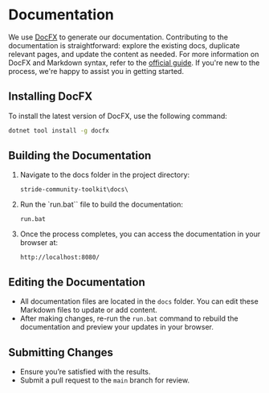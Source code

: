 # Documentation

We use [DocFX](https://github.com/dotnet/docfx) to generate our documentation. Contributing to the documentation is straightforward: explore the existing docs, duplicate relevant pages, and update the content as needed. For more information on DocFX and Markdown syntax, refer to the [official guide](https://dotnet.github.io/docfx/docs/markdown.html). If you're new to the process, we're happy to assist you in getting started.

## Installing DocFX

To install the latest version of DocFX, use the following command:

```bash
dotnet tool install -g docfx
```

## Building the Documentation

1. Navigate to the docs folder in the project directory:
   ```
   stride-community-toolkit\docs\
   ```
1. Run the `run.bat`` file to build the documentation:
   ```
   run.bat
   ```
1. Once the process completes, you can access the documentation in your browser at:
   ```
   http://localhost:8080/
   ```

## Editing the Documentation

- All documentation files are located in the `docs` folder. You can edit these Markdown files to update or add content.
- After making changes, re-run the `run.bat` command to rebuild the documentation and preview your updates in your browser.

## Submitting Changes

- Ensure you’re satisfied with the results.
- Submit a pull request to the `main` branch for review.